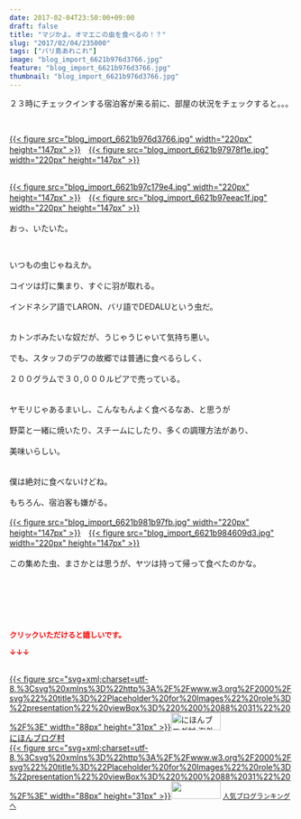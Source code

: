 ```yaml
---
date: 2017-02-04T23:50:00+09:00
draft: false
title: "マジかよ。オマエこの虫を食べるの！？"
slug: "2017/02/04/235000"
tags: ["バリ島あれこれ"]
image: "blog_import_6621b976d3766.jpg"
feature: "blog_import_6621b976d3766.jpg"
thumbnail: "blog_import_6621b976d3766.jpg"
---
```

<p>２３時にチェックインする宿泊客が来る前に、部屋の状況をチェックすると。。。</p><p> </p><p><a href="blog_import_6621b97809a38.jpg">{{< figure src="blog_import_6621b976d3766.jpg" width="220px" height="147px" >}}</a>　<a href="blog_import_6621b97a8cdeb.jpg">{{< figure src="blog_import_6621b97978f1e.jpg" width="220px" height="147px" >}}</a></p><p><br/><a href="blog_import_6621b97d2b434.jpg">{{< figure src="blog_import_6621b97c179e4.jpg" width="220px" height="147px" >}}</a>　<a href="blog_import_6621b9800c066.jpg">{{< figure src="blog_import_6621b97eeac1f.jpg" width="220px" height="147px" >}}</a><br/><br/>おっ、いたいた。</p><p> </p><p>いつもの虫じゃねえか。<br/><br/>コイツは灯に集まり、すぐに羽が取れる。<br/><br/>インドネシア語でLARON、バリ語でDEDALUという虫だ。<br/><br/><br/>カトンボみたいな奴だが、うじゃうじゃいて気持ち悪い。<br/><br/>でも、スタッフのデワの故郷では普通に食べるらしく、<br/><br/>２００グラムで３０,０００ルピアで売っている。<br/><br/><br/>ヤモリじゃあるまいし、こんなもんよく食べるなあ、と思うが<br/><br/>野菜と一緒に焼いたり、スチームにしたり、多くの調理方法があり、<br/><br/>美味いらしい。<br/><br/><br/>僕は絶対に食べないけどね。<br/><br/>もちろん、宿泊客も嫌がる。<br/><br/><a href="blog_import_6621b982cc367.jpg">{{< figure src="blog_import_6621b981b97fb.jpg" width="220px" height="147px" >}}</a>　<a href="blog_import_6621b9857135d.jpg">{{< figure src="blog_import_6621b984609d3.jpg" width="220px" height="147px" >}}</a><br/><br/>この集めた虫、まさかとは思うが、ヤツは持って帰って食べたのかな。</p><p> </p><p> </p> <p><font color="#ff0000" size="2"><strong>クリックいただけると嬉しいです。</strong></font></p><p><font color="#ff0000" size="2"><strong>↓↓↓</strong></font></p><p><br/><a href="ranking.html?p_cid=01260127" target="_blank">{{< figure src="svg+xml;charset=utf-8,%3Csvg%20xmlns%3D%22http%3A%2F%2Fwww.w3.org%2F2000%2Fsvg%22%20title%3D%22Placeholder%20for%20Images%22%20role%3D%22presentation%22%20viewBox%3D%220%200%2088%2031%22%20%2F%3E" width="88px" height="31px" >}}<noscript><img alt="にほんブログ村 海外生活ブログ バリ島情報へ" border="0" height="31" src="https://img-proxy.blog-video.jp/images?url=http%3A%2F%2Foverseas.blogmura.com%2Fbali%2Fimg%2Fbali88_31.gif" width="88"></noscript></a><br/><a href="ranking.html?p_cid=01260127" target="_blank">にほんブログ村</a><br/><a href="link.php?1804582" title="人気ブログランキングへ">{{< figure src="svg+xml;charset=utf-8,%3Csvg%20xmlns%3D%22http%3A%2F%2Fwww.w3.org%2F2000%2Fsvg%22%20title%3D%22Placeholder%20for%20Images%22%20role%3D%22presentation%22%20viewBox%3D%220%200%2088%2031%22%20%2F%3E" width="88px" height="31px" >}}<noscript><img border="0" height="31" src="https://blog.with2.net/img/banner/banner_22.gif" width="88"></noscript></a> <a href="link.php?1804582" style="font-size: 12px;">人気ブログランキングへ</a></p>

